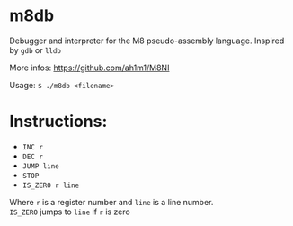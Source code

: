 # m8db

Debugger and interpreter for the M8 pseudo-assembly language. Inspired by `gdb` or `lldb`

More infos: https://github.com/ah1m1/M8NI

Usage: `$ ./m8db <filename>`


# Instructions:  
* `INC r`
* `DEC r`
* `JUMP line`
* `STOP`
* `IS_ZERO r line`

Where `r` is a register number and `line` is a line number.  
`IS_ZERO` jumps to `line` if `r` is zero

